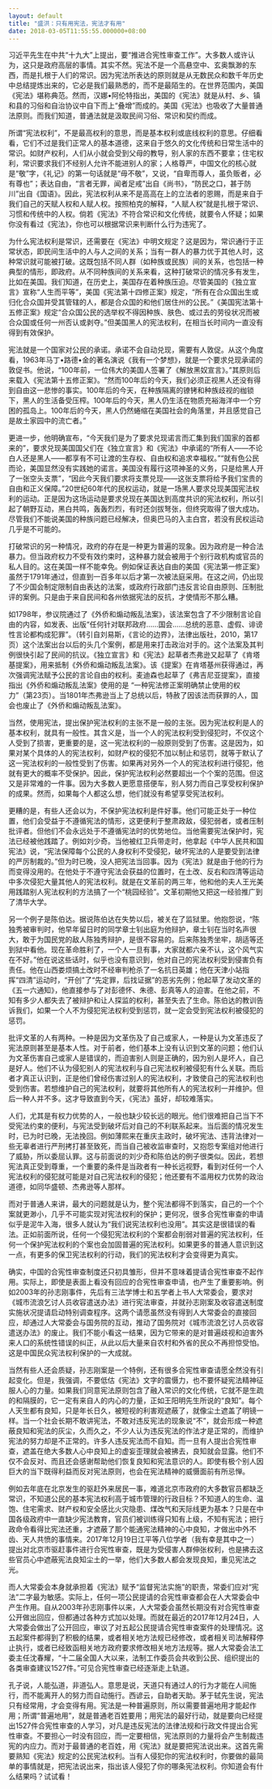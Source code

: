 ```yaml
---
layout: default
title: "盛洪：只有用宪法，宪法才有用"
date: 2018-03-05T11:55:55.000000+08:00
---
```


习近平先生在中共“十九大”上提出，要“推进合宪性审查工作”。大多数人或许认为，这只是政府高层的事情。其实不然。宪法不是一个高悬空中、玄奥飘渺的东西，而是扎根于人们的常识。因为宪法所表达的原则就是从无数民众和数千年历史中总结提炼出来的，它必是我们最熟悉的，而不是最陌生的。在世界范围内，美国《宪法》堪称典范。然而，汉娜•阿伦特指出，美国的《宪法》就是从村、乡、镇和县的习俗和自治协议中自下而上“叠增”而成的。美国《宪法》也吸收了大量普通法原则。而我们知道，普通法就是汲取民间习俗、常识和契约而成。

所谓“宪法权利”，不是最高权利的意思，而是基本权利或底线权利的意思。仔细看看，它们不过是我们正常人的基本道德，这来自于悠久的文化传统和日常生活中的常识。如财产权利，人们从小就会受到父母的教导，别人家的东西不要拿；住宅权利，常识要求我们不经别人允许不能进别人的家；人格尊严，中国文化的核心就是“敬”字，《礼记》的第一句话就是“毋不敬”，又说，“自卑而尊人，虽负贩者，必有尊也”；表达自由，“言者无罪，闻者足戒”出自《尚书》，“防民之口，甚于防川”出自《国语》。因此，宪法权利从来不是高高在上的立法者的恩赐，而是来自于我们自己的天赋人权和人赋人权。按照柏克的解释，“人赋人权”就是扎根于常识、习惯和传统中的人权。倘若《宪法》不符合常识和文化传统，就要令人怀疑；如果你没有看过《宪法》，你也可以根据常识来判断什么行为违宪了。

为什么宪法权利是常识，还需要在《宪法》中明文规定？这是因为，常识通行于正常状态，即民间生活中的人与人之间的关系；当有一群人的暴力优于其他人时，这种常识就可能被打破。这既包括不同人群（如种族或民族）间的关系，也包括一种典型的情形，即政府。从不同种族间的关系来看，这种打破常识的情况多有发生，比如在美国。我们知道，在历史上，美国存在着种族压迫。尽管美国的《独立宣言》宣称“人生而平等”，美国《宪法第十四修正案》规定，“所有在合众国出生或归化合众国并受其管辖的人，都是合众国的和他们居住州的公民。”《美国宪法第十五修正案》规定“合众国公民的选举权不得因种族、肤色、或过去的劳役状况而被合众国或任何一州否认或剥夺。”但美国黑人的宪法权利，在相当长时间内一直没有得到有效保护。

宪法就是一个国家对公民的承诺。承诺不会自动兑现，需要有人敦促。从这个角度看，1963年马丁•路德•金的著名演说《我有一个梦想》，就是一个要求兑现承诺的敦促书。他说，“100年前，一位伟大的美国人签署了《解放黑奴宣言》。”其原则后来载入《宪法第十五修正案》。“然而100年后的今天，我们必须正视黑人还没有得到自由这一悲惨的事实。100年后的今天，在种族隔离的镣铐和种族歧视的枷锁下，黑人的生活备受压榨。100年后的今天，黑人仍生活在物质充裕海洋中一个穷困的孤岛上。100年后的今天，黑人仍然蜷缩在美国社会的角落里，并且感觉自己是故土家园中的流亡者。”

更进一步，他明确宣布，“今天我们是为了要求兑现诺言而汇集到我们国家的首都来的”，要求兑现美国国父们在《独立宣言》和《宪法》中承诺的“所有人——不论白人还是黑人——都享有不可让渡的生存权、自由权和追求幸福权。”“就有色公民而论，美国显然没有实践她的诺言。美国没有履行这项神圣的义务，只是给黑人开了一张空头支票”，“因此今天我们要求将支票兑现——这张支票将给予我们宝贵的自由和正义保障。”20世纪60年代的民权运动，就是一场黑人要求兑现美国宪法权利的运动。正是因为这场运动是要求兑现在美国达到高度共识的宪法权利，所以引起了朝野互动，黑白共鸣，轰轰烈烈，有时还剑拔弩张，但终究取得了很大成功。尽管我们不能说美国的种族问题已经解决，但奥巴马的入主白宫，若没有民权运动几乎是不可能的。

打破常识的另一种情况，政府的存在是一种更为普遍的现象。因为政府是一种合法暴力。但当政府权力不受有效约束时，这种暴力就会被用于个别行政机构或官员的私人目的。这在美国一样不能幸免。例如保证表达自由的美国《宪法第一修正案》虽然于1791年通过，但直到一百多年以后才第一次被法庭采用。在这之间，仍出现了不少国会制定限制自由表达的法案，或政府行政部门违反言论自由原则、压制批评的案例。只是由于来自民间和各州依据宪法的反抗，才使情形不那么糟。

如1798年，参议院通过了《外侨和煽动叛乱法案》，该法案包含了不少限制言论自由的内容，如发表、出版“任何针对联邦政府……国会……总统的恶意、虚假、诽谤性言论都构成犯罪”。（转引自刘易斯，《言论的边界》，法律出版社，2010，第17页）这个法案出台以后的头几个案例，都是用来打击政治对手的。这个法案及其判例很快引起了民间的抗议。《独立宣言》和《宪法》起草者杰弗逊又起草了《肯塔基提案》，用来抵制《外侨和煽动叛乱法案》。该《提案》在肯塔基州获得通过，再次强调宪法赋予公民的言论自由的权利。麦迪森也起草了《弗吉尼亚提案》，直接指出《外侨和煽动叛乱法案》使用的是 “一种宪法修正案明确禁止使用的权力”（第23页）。当1801年杰弗逊当上了总统以后，特赦了因该法而获罪的人，国会也废止了《外侨和煽动叛乱法案》。

当然，使用宪法，提出保护宪法权利的主张不是一般的主张。因为宪法权利是人的基本权利，就具有一般性。其含义是，当一个人的宪法权利受到侵犯时，不仅这个人受到了损害，更重要的是，这一宪法权利的一般原则受到了伤害。这是因为，如果对某个具体的人的宪法权利，如财产权的侵犯不加以制止和惩罚，就等于默认了这一宪法权利的一般性受到了伤害。如果再对另外一个人的宪法权利进行侵犯，他就有更大的概率不受保护。因此，保护宪法权利必然要超出一个个案的范围。但这又是非常难的一件事。因为大多数人更愿意搭便车，别人努力而自己享受权利保护的成果。然而，如果每个人都这么想，他们就没有希望享受宪法权利。

更糟的是，有些人还会以为，不保护宪法权利是件好事。他们可能正处于一种位置，他们会受益于不遵循宪法的情形，这更便利于整肃政敌，侵犯弱者，或者压制批评者。但他们不会永远处于不遵循宪法时的优势地位。当他需要宪法保护时，宪法已经被他践踏了。例如刘少奇。当他被红卫兵带走时，他拿起《中华人民共和国宪法》说，“宪法保障每个公民的人身权利不受侵犯，破坏宪法的人是要受到法律的严厉制裁的。”但为时已晚，没人把宪法当回事。因为《宪法》就是由于他的行为而变得没用的。在他处于不遵守宪法会获益的位置时，在土改、反右和四清等运动中多次侵犯大量其他人的宪法权利。就是在文革前的两三年，他和他的夫人王光美用践踏别人宪法权利的方法搞了一个“桃园经验”。文革初期他又把这一经验推广到了清华大学。

另一个例子是陈伯达。据说陈伯达在失势以后，被关在了监狱里。他抱怨说，“陈独秀被审判时，他早年留日时的同学章士钊出庭为他辩护，章士钊在当时名声很大，敢于为国民党的敌人陈独秀辩护，是很不容易的。后来陈独秀坐牢，胡适等还到狱中看他。现在革命胜利了，一个人一旦有事，大家就都六亲不认，这个风气实在不好。”他在说这些话时，似乎也没有意识到，他对自己的宪法权利受到侵害负有责任。他在山西娄烦搞土改时不经审判枪杀了一名抗日英雄；他在天津小站指挥“四清”运动时，“开创”了“先定罪，后找证据”的恶劣先例；他起草了发动文革的《五一六通知》，他直接参与了对彭德怀、朱德、彭真等人的迫害。在他之前，不知有多少人都失去了被辩护和让人探监的权利，甚至失去了生命。陈伯达的教训告诉我们，如果一个人不为侵犯宪法权利受到惩罚，就一定会受到宪法权利被侵犯的惩罚。

批评文革的人有两种。一种是因为文革伤及了自己或家人，一种是认为文革违反了宪法原则甚至是基本人性。对于前者，他们基本上没有认识到文革的问题；他们认为文革伤害自己或家人是错误的，而迫害别人则是正确的，因为别人是坏人，自己是好人。他们不认为侵犯别人的宪法权利与自己宪法权利被侵犯有什么关联。而后者才真正认识到，正是他们曾经伤害过别人的宪法权利，才致使自己的宪法权利也受到伤害。若想维护自己的宪法权利，就要将其他所有人的宪法权利一并维护。但后一种人并不多。这才导致直到今天，《宪法》虽好，却较难落实。

人们，尤其是有权力优势的人，一般也缺少较长远的眼光。他们很难把自己当下不受宪法约束的便利，与宪法受到破坏后对自己的不利联系起来。当后面的情况发生时，已为时已晚，无法挽回。例如薄熙来在重庆主政时，破坏宪法、违背法律对一些无辜者进行严刑拷打甚至致死，而当自己被收监审查时，又抱怨专案组对他进行了威胁，所以委屈认罪。这与前面说的刘少奇和陈伯达的例子很类似。因此，若想宪法真正受到尊重，一个重要的条件是当政者有一种长远视野，看到对任何一个人宪法权利的侵犯就可能是对自己宪法权利的侵犯；他还要有不滥用权力优势的政治道德，如同华盛顿、杰弗逊等人那样。

而对于普通人来讲，最大的问题就是认为，整个宪法都得不到落实，自己的一个个案就更渺小，几乎不可能实现对宪法权利的保护；更何况，很多合宪性审查的申请似乎是泥牛入海，很多人就认为“我们说宪法权利也没用”。其实这是很错误的看法。正如前面所说，任何一个侵犯宪法权利的个案都会削弱对普遍的宪法权利，任何一个保护宪法权利的个案也会加固普遍的宪法权利。如果更多的普通人意识到这一点，有更多的保卫宪法权利的行动，我们的宪法权利才会变得更为真实。

确实，中国的合宪性审查制度还只初具雏形，但并不意味着提请合宪性审查不起作用。实际上，即使是表面上看没有回应的合宪性审查申请，也产生了重要影响。例如2003年的孙志刚事件，先后有三法学博士和五学者上书人大常委会，要求对《城市流浪乞讨人员收容遣送办法》进行宪法审查，并就孙志刚案及收容遣送制度实施状况提请启动特别调查程序。这两个请愿虽然没有得到人大常委会的直接回应，却通过人大常委会与国务院的互动，推动了国务院对《城市流浪乞讨人员收容遣送办法》的废止。我们不能小看这一结果，因为它带来的是对普遍歧视和迫害外来人口的系统性错误的纠正，从此以后大量来自农村和外省的民众不再担惊受怕。这是中国民众宪法权利保护的一大成就。

当然有些人还会质疑，孙志刚案是一个特例，还有很多合宪性审查请愿全然没有引起变化。但是，我强调，不要低估《宪法》文字的震慑力，也不要怀疑宪法精神征服人心的力量。如果我们同意宪法原则包含了融入常识的文化传统，它就不是生疏的和隔膜的，它一定有来自人的内心的力量，正如王阳明先生所说的“良知”。每个人天生都有良知，只是年长日久，被短视的利害观遮蔽了，就像尘土遮盖了明镜一样。当一个社会长期不敢讲宪法，不敢对违反宪法的现象说“不”，就会形成一种遮蔽良知和宪法的灰尘，久而久之，不少人认为违反宪法的作法才是正常的，而维护宪法的努力却是不正常的。许多人违反宪法而不自知。而一旦有人提出合宪性审查，遮盖在绝大多数人心中良知上的虚妄歪理就会被拂去，良知就会显露。他们不仅不会反对、而且还会感谢帮助他们恢复良知和宪法意识的人。即使有极个别人因巨大的当下既得利益而反对宪法原则，也会在宪法精神的威慑面前有所忌惮。

例如去年底在北京发生的驱赶外来居民一事，难道北京市政府的大多数官员都缺乏常识，不知道公民的基本宪法权利高于城市管理的行政目标？不知道人的生命、温饱、住宅需求、财产权和安全感比火灾隐患、煤改气和天际线更为基本？只是在中国各级政府中一直缺少宪法教育，官员们被训练得只知有上级，不知有宪法；把行政命令看得比宪法还重，才遮蔽了那个能通宪法精神的心中良知，才做出中外不齿、天人共愤的事情来。2017年12月19日江平等八位学者（我有幸是其中之一）提出对北京市驱赶事件进行合宪性审查，既是为受侵害人群伸张权利，也是拂去这些官员心中遮蔽宪法良知尘土的一举，他们大多数人都会发现良知，重见宪法之光。

而人大常委会本身就承担着《宪法》赋予“监督宪法实施”的职责，常委们应对“宪法”二字最为敏感。实际上，任何一项公民提请的合宪性审查都会在人大常委会中产生作用。自从2003年孙志刚事件以来，人大常委会虽然长期没有对合宪性审查公开做出回应，但都通过各种方式加以处理。而就在最近的2017年12月24日，人大常委会做出了公开回应，审议了对五起公民提请合宪性审查案件的处理情况。这五起案件都得到了积极的结果，或者相关地方法规已经修改，或者相关司法解释停止执行，或者已经致函相关地方政府要求修改相关地方法规等。据人大常委会法工委主任沈春耀，“十二届全国人大以来，法制工作委员会共收到公民、组织提出的各类审查建议1527件。”可见合宪性审查已经逐渐走上轨道。

孔子说，人能弘道，非道弘人。意思是说，天道只有通过人的行为才能在人间施行，而不能离开人的努力而自动施行。西谚云，自助者天助。茅于轼先生说，宪法只有经常用，才会变得有用。宪法是一种普遍原则，所以需要普遍地用才能起作用；所谓“普遍地用”，就是普通老百姓要用；用宪法的最好行动，就是要向已经提出1527件合宪性审查的人学习，对凡是违反宪法的法律法规和行政文件提出合宪性审查。不要担心一时没有回应，而一定要相信，宪法原则的力量将会产生制裁违宪的内应力。而对于最普通的老百姓，用《宪法》就是要把宪法说出来。这首先需要熟知《宪法》规定的公民宪法权利。当有人侵犯你的宪法权利时，你要做的最简单的事情就是，把宪法说出来，指出该人侵犯了你的哪条宪法权利。你知道会有什么结果吗？试试看！

